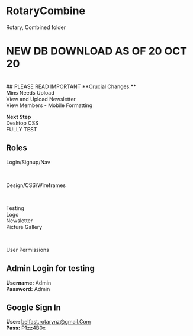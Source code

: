 # RotaryCombine
Rotary, Combined folder

# NEW DB DOWNLOAD AS OF 20 OCT 20
<br>
## PLEASE READ IMPORTANT
**Crucial Changes:**

<br>
Mins Needs Upload
<br>
View and Upload Newsletter
<br>
View Members - Mobile Formatting

**Next Step**
<br>
Desktop CSS
<br>
FULLY TEST

## Roles
Login/Signup/Nav

<br>

 Design/CSS/Wireframes

<br>

Testing
<br>
Logo
<br>
Newsletter
<br>
 Picture Gallery

<br>

 User Permissions

## Admin Login for testing
**Username:** Admin
<br>
**Password:** Admin

## Google Sign In
**User:** belfast.rotarynz@gmail.Com
<br>
**Pass:** P1zz4B0x
